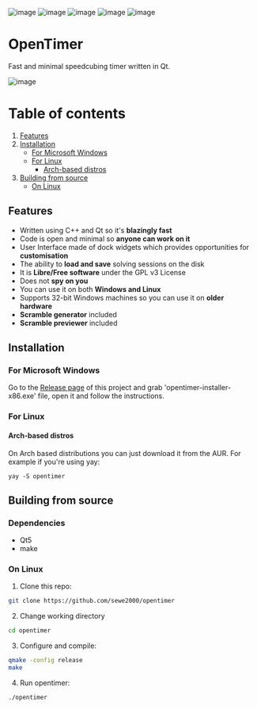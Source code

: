 ![image](https://shields.io/tokei/lines/github/sewe2000/opentimer)
![image](https://shields.io/github/downloads/sewe2000/opentimer/total)
![image](https://shields.io/github/license/sewe2000/opentimer)
![image](https://shields.io/aur/version/opentimer)
![image](https://shields.io/github/v/release/sewe2000/opentimer?display_name=tag&include_prereleases)

# OpenTimer
Fast and minimal speedcubing timer written in Qt.

![image](https://user-images.githubusercontent.com/59435262/171844291-b8bfca08-b037-4695-9f4b-704ee98904d2.png)

# Table of contents
1. [Features](#Features)
2. [Installation](#installation)
   + [For Microsoft Windows](#install_windows)
   + [For Linux](#linux-install)
      - [Arch-based distros](#aur-install)
3. [Building from source](#build)
   + [On Linux](#linux_build)


## Features <a name="Features"></a>
- Written using C++ and Qt so it's **blazingly fast**
- Code is open and minimal so **anyone can work on it**
- User Interface made of dock widgets which provides opportunities for **customisation**
- The ability to **load and save** solving sessions on the disk
- It is **Libre/Free software** under the GPL v3 License 
- Does not **spy on you**
- You can use it on both **Windows and Linux**
- Supports 32-bit Windows machines so you can use it on **older hardware**
- **Scramble generator** included
- **Scramble previewer** included

## Installation <a name="installation"></a>
### For Microsoft Windows <a name="install_windows"></a>
Go to the [Release page](https://github.com/sewe2000/opentimer/releases) of this project and grab 'opentimer-installer-x86.exe' file, open it and follow the instructions.

### For Linux <a name="linux-install"></a>
#### Arch-based distros <a name="aur-install"></a>
On Arch based distributions you can just download it from the AUR. For example if you're using yay:
```
yay -S opentimer
```

## Building from source <a name="build"></a>
### Dependencies <a name="deps"></a>
- Qt5
- make
### On Linux <a name="linux_build"></a>
1. Clone this repo:
```bash
git clone https://github.com/sewe2000/opentimer
```
2. Change working directory
```bash
cd opentimer
```
3. Configure and compile:
```bash
qmake -config release
make
```
4.  Run opentimer:
```bash
./opentimer
```
